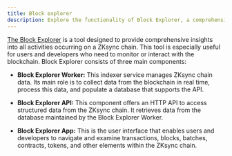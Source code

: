 ```yaml
---
title: Block explorer
description: Explore the functionality of Block Explorer, a comprehensive tool for monitoring activities on your ZKsync chain.
---
```


[The Block Explorer](https://github.com/matter-labs/block-explorer)
is a tool designed to provide comprehensive insights into all activities occurring on a ZKsync chain.
This tool is especially useful for users and developers who need to monitor or interact with the blockchain. Block Explorer consists of three main components:

- **Block Explorer Worker:**
  This indexer service manages ZKsync chain data.
  Its main role is to collect data from the blockchain in real time, process this data, and populate a database that supports the API.

- **Block Explorer API:**
  This component offers an HTTP API to access structured data from the ZKsync chain.
  It retrieves data from the database maintained by the Block Explorer Worker.

- **Block Explorer App:**
  This is the user interface that enables users and developers to navigate and examine transactions,
  blocks, batches, contracts, tokens, and other elements within the ZKsync chain.
